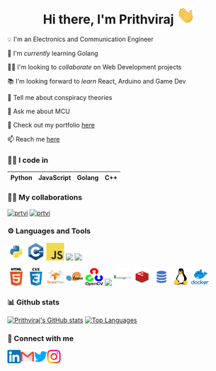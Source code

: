 <div id="intro">
    
<h1 align="center">Hi there, I'm Prithviraj <img height="40" src="assets/hi.gif"></h1>

</div>

<div id="about">

💡 I'm an Electronics and Communication Engineer

  <!-- 👨‍💻 I'm _currently_ collaborating on full stack implementation of Smart Agricare system -->

🌱 I'm _currently_ learning Golang

👨‍🔧 I'm looking to _collaborate_ on Web Development projects

📚 I'm looking forward to _learn_ React, Arduino and Game Dev

👻 Tell me about conspiracy theories

💬 Ask me about MCU

  <!-- ⚡️ Fun fact ... We live in a generation where we don't judge a book by it's cover anymore, we judge a video by it's thumbnail -->

📃 Check out my portfolio [here](https://prtvi.github.io/portfolio/)

📫 Reach me [here](#connect)

</div>

<div id="codein">
    
<h3>👨‍💻 I code in</h3>

| Python | JavaScript | Golang | C++ |
| :----: | :--------: | :----: | :-: |

</div>

<div id="projects">

<h3>🏃‍♂️ My collaborations</h3>

[![prtvi](https://github-readme-stats.vercel.app/api/pin/?username=prtvi&repo=automation-using-hand-gestures)](https://github.com/prtvi/automation-using-hand-gestures)
[![prtvi](https://github-readme-stats.vercel.app/api/pin/?username=gokulBalaG&repo=Smart-Agricare)](https://github.com/gokulBalaG/Smart-Agricare)


</div>

<div id="tech">
    
<h3>⚙ Languages and Tools</h3>

<code><img height="40" src="https://raw.githubusercontent.com/github/explore/80688e429a7d4ef2fca1e82350fe8e3517d3494d/topics/python/python.png"></code>
<code><img height="40" src="https://raw.githubusercontent.com/github/explore/80688e429a7d4ef2fca1e82350fe8e3517d3494d/topics/cpp/cpp.png"></code>
<code><img height="40" src="https://raw.githubusercontent.com/github/explore/80688e429a7d4ef2fca1e82350fe8e3517d3494d/topics/javascript/javascript.png"></code>
<code><img height="40" src="https://www.vectorlogo.zone/logos/golang/golang-icon.svg"></code>
<code><img height="40" src="https://www.vectorlogo.zone/logos/nodejs/nodejs-icon.svg"></code>

<code><img height="40" src="https://raw.githubusercontent.com/github/explore/80688e429a7d4ef2fca1e82350fe8e3517d3494d/topics/html/html.png"></code>
<code><img height="40" src="https://raw.githubusercontent.com/github/explore/5c058a388828bb5fde0bcafd4bc867b5bb3f26f3/topics/css/css.png"></code>
<code><img height="40" src="https://raw.githubusercontent.com/github/explore/5c058a388828bb5fde0bcafd4bc867b5bb3f26f3/topics/tensorflow/tensorflow.png"></code>
<code><img height="40" src="https://raw.githubusercontent.com/github/explore/80688e429a7d4ef2fca1e82350fe8e3517d3494d/topics/scikit-learn/scikit-learn.png"></code>
<code><img height="40" src="https://raw.githubusercontent.com/github/explore/80688e429a7d4ef2fca1e82350fe8e3517d3494d/topics/opencv/opencv.png"></code>
<code><img height="40" src="https://www.vectorlogo.zone/logos/git-scm/git-scm-icon.svg"></code>
<code><img height="40" src="https://raw.githubusercontent.com/github/explore/80688e429a7d4ef2fca1e82350fe8e3517d3494d/topics/mongodb/mongodb.png"></code>
<code><img height="40" src="https://raw.githubusercontent.com/github/explore/80688e429a7d4ef2fca1e82350fe8e3517d3494d/topics/redis/redis.png"></code>
<code><img height="40" src="https://raw.githubusercontent.com/github/explore/80688e429a7d4ef2fca1e82350fe8e3517d3494d/topics/sql/sql.png"></code>
<code><img height="40" src="https://raw.githubusercontent.com/devicons/devicon/master/icons/linux/linux-original.svg"></code>
<code><img height="40" src="https://raw.githubusercontent.com/github/explore/80688e429a7d4ef2fca1e82350fe8e3517d3494d/topics/docker/docker.png"></code>

</div>

<div id="stats">

<h3>📊 Github stats</h3>

<!-- ![Prithviraj's GitHub stats](https://github-readme-stats.vercel.app/api?username=prtvi&show_icons=true&count_private=true) -->

[![Prithviraj's GitHub stats](https://github-readme-stats.vercel.app/api?username=prtvi&hide=contribs&show_icons=true&count_private=true)](https://github.com/prtvi)
[![Top Languages](https://github-readme-stats.vercel.app/api/top-langs/?username=prtvi&exclude_repo=prtvi.github.io,prtvi,portfolio,learn-git&hide=jupyter%20notebook&layout=compact)](https://github.com/prtvi)

</div>

<div id="connect">

  <h3>🔗 Connect with me</h3>

  <a href="https://www.linkedin.com/in/prithviraj-vernekar-5830161b2/">
    <img align="left" alt="Prithviraj Vernekar | Linkedin" height="30" src="assets/linkedin.svg" />
  </a>
  <a href="mailto:prithvippv25@gmail.com">
    <img align="left" alt="Prithviraj Vernekar | Gmail" height="30" src="assets/gmail.svg" />
  </a>
  <a href="https://twitter.com/prtviv?lang=en">
    <img align="left" alt="Prithviraj Vernekar | Twitter" height="30" src="assets/twitter.svg" />
  </a>
  <a href="https://instagram.com/prtviv">
    <img align="left" alt="prtviv | Instagram" height="30" src="assets/instagram.svg" />
  </a>

</div>
